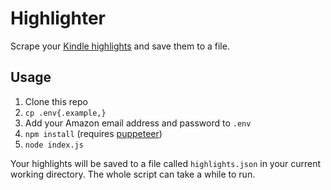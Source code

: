 # Highlighter

Scrape your [Kindle highlights](https://read.amazon.com/notebook) and save them to a file.

## Usage

1. Clone this repo
2. `cp .env{.example,}`
3. Add your Amazon email address and password to `.env`
4. `npm install` (requires [puppeteer](https://github.com/puppeteer/puppeteer))
5. `node index.js`

Your highlights will be saved to a file called `highlights.json` in your current working directory. The whole script can take a while to run.
